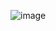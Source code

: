![image](https://user-images.githubusercontent.com/66035321/138336444-2a174acb-7f4e-4b1b-89a9-226f920a7a70.png)
